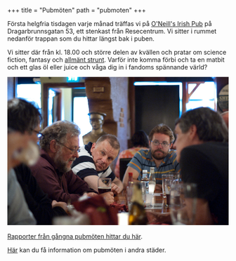+++
title = "Pubmöten"
path = "pubmoten"
+++

Första helgfria tisdagen varje månad träffas vi på [O'Neill's Irish Pub](https://oneillsirishpub.se/) på Dragarbrunnsgatan&nbsp;53, ett stenkast från Resecentrum. Vi sitter i rummet nedanför trappan som du hittar längst bak i puben.

Vi sitter där från kl. 18.00 och större delen av kvällen och pratar om science fiction, fantasy och [allmänt strunt](/taggar/pubmoten/). Varför inte komma förbi och ta en matbit och ett glas öl eller juice och våga dig in i fandoms spännande värld?

![Bild från pubmöte](buddys.jpeg)

[Rapporter från gångna pubmöten hittar du här](/taggar/pubmoten/).

[Här](http://fandom.se/pub/) kan du få information om pubmöten i andra städer.

